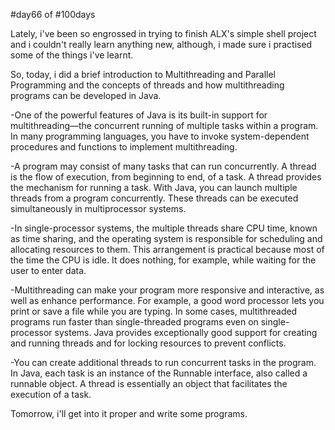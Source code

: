 #day66 of #100days 

Lately, i've been so engrossed in trying to finish ALX's simple shell project and i couldn't really learn anything new, although, i made sure i practised some of the things i've learnt.

So, today, i did a brief introduction to Multithreading and Parallel Programming and  the concepts of threads and how multithreading programs can be developed in Java.

-One of the powerful features of Java is its built-in support for multithreading—the concurrent running of multiple tasks within a program. In many programming languages, you have to invoke system-dependent procedures and functions to implement multithreading.

-A program may consist of many tasks that can run concurrently. A thread is the flow of execution, from beginning to end, of a task. A thread provides the mechanism for running a task. With Java, you can launch multiple threads from a program concurrently. These threads can be executed simultaneously in multiprocessor systems.

-In single-processor systems, the multiple threads share CPU time, known as time sharing, and the operating system is responsible for scheduling and allocating resources to them. This arrangement is practical because most of the time the CPU is idle. It does nothing, for example, while waiting for the user to enter data. 

-Multithreading can make your program more responsive and interactive, as well as enhance performance. For example, a good word processor lets you print or save a file while you are typing. In some cases, multithreaded programs run faster than single-threaded programs even on single-processor systems. Java provides exceptionally good support for creating and running threads and for locking resources to prevent conflicts.

-You can create additional threads to run concurrent tasks in the program. In Java, each task is an instance of the Runnable interface, also called a runnable object. A thread is essentially an object that facilitates the execution of a task.

Tomorrow, i'll get into it proper and write some programs.
